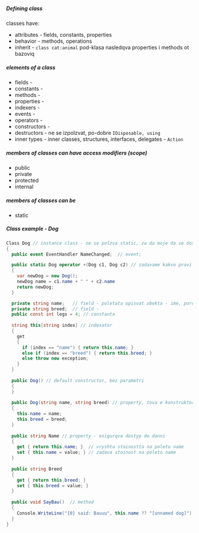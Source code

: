 ##### Defining class
classes have:  
* attributes - fields, constants, properties    
* behavior - methods, operations
* inherit - ```class cat:animal``` pod-klasa nasledqva properties i methods ot bazoviq

##### elements of a class
* fields -  
* constants - 
* methods - 
* properties - 
* indexers -
* events - 
* operators - 
* constructors - 
* destructors - ne se izpolzvat, po-dobre ```IDisposable, using```
* inner types - inner classes, structures, interfaces, delegates - ```Action```

##### members of classes can have access modifiers (scope)
* public
* private
* protected
* internal

##### members of classes can be
* static

##### Class example - Dog

```C#
Class Dog // instance class - ne se polzva static, za da moje da se dostypva otvyn
{
  public event EventHandler NameChanged;  // event;

  public static Dog operator +(Dog c1, Dog c2) // zadavame kakvo pravi operatora
  {
    var newDog = new Dog();
    newDog name = c1.name + " " + c2.name
    return newDog;
  }

  private string name;   // field - poletata opisvat obekta - ime, poroda. pravet se vinagi private
  private string breed;  // field - 
  public const int legs = 4; // constanta
  
  string this[string index] // indexator
  {
    get
    {
      if (index == "name") { return this.name; }
      else if (index == "breed") { return this.breed; }
      else throw new exception;
    }
  }
  
  public Dog() // default constructor, bez parametri
  {
  }
  
  public Dog(string name, string breed) // property, tova e konstruktor s parametri
  {
    this.name = name;
    this.breed = breed;
  }
  
  public string Name // property - osigurqva dostyp do danni
  {
    get { return this.name; }  // vryshta stoinostta na poleto name
    set { this.name = value; } // zadava stoinost na poleto name
  }
  
  public string Breed
  {
    get { return this.breed; }
    set { this.breed = value; }
  }
  
  public void SayBau()  // method
  {
    Console.WriteLine("{0} said: Bauuu", this.name ?? "[unnamed dog]"):
  }
}
```

